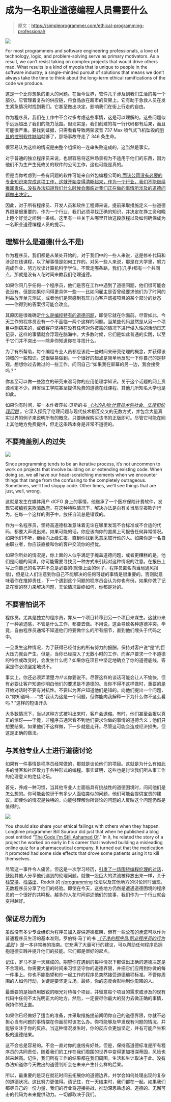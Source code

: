 # 成为一名职业道德编程人员需要什么

> 原文：<https://simpleprogrammer.com/ethical-programming-professional/>

![](img/9e79f2ecd0a08883108405024e7e74e1.png)

For most programmers and software engineering professionals, a love of technology, logic, and problem-solving serve as primary motivators. As a result, we can’t resist taking on complex projects that would drive others mad. What results is a kind of myopia that is unique to people in the software industry; a single-minded pursuit of solutions that means we don’t always take the time to think about the long-term ethical ramifications of the code we produce.

这是一个比你想象的更大的问题。在当今世界，软件几乎涉及到我们生活的每一个部分。它管理着复杂的供应链，将食品放在超市的货架上。它有助于急救人员在发生紧急情况时找到我们。它甚至做出决定，影响我们在街上行走的自由。

作为程序员，我们在工作中不会过多考虑这些事情，这是可以理解的。这些问题似乎远远超出了我们的能力范围。但现实是，我们创建的每一行代码都有后果，而且可能很严重。要找到证据，只需看看导致两架波音 737 Max 喷气式飞机坠毁的[明显的控制软件缺陷](https://www.cnbc.com/2020/02/06/faa-chief-says-regulators-seem-set-to-agree-on-737-max-design-fix.html)就够了，那场事故夺走了 346 条生命。

很容易认为这样的情况是由整个组织的一连串失败造成的，这当然是事实。

对于普通的独立程序员来说，也很容易将这种场景视为不适用于他们的东西，因为他们不为生产生死攸关的软件的公司工作，这也可能是真的。

但是当你考虑到一些有问题的软件可能来自外包编程公司的[,而该公司没有必要的专业知识来完成这项工作，这就开始变得清晰起来，作为一个行业，我们不能继续推卸责任。没有办法知道我们什么时候会面临对我们正在做的事情所涉及的道德问题做出决定。](https://www.bloomberg.com/news/articles/2019-06-28/boeing-s-737-max-software-outsourced-to-9-an-hour-engineers)

因此，对于所有程序员、开发人员和软件工程师来说，提前采取措施定义一些道德界限是很重要的。作为一个行业，我们必须寻找正确的知识，并决定在挣工资和晚上睡个好觉之间划一条线。这里有一些关于从哪里开始这段旅程以及如何确保成为一名职业道德编程人员的提示。

## 理解什么是道德(什么不是)

作为程序员，我们都是从某处开始的。对于我们中的一些人来说，这是修补代码和涉足在线课程，以了解事情是如何工作的。对另一些人来说，那是在大学里，努力完成作业，努力攻读计算机科学学位。不管走哪条路，我们(几乎)都有一个共同点，那就是没有人花时间来教我们伦理道德。

如果你问几乎任何一个程序员，他们是否在工作中遇到了道德问题，他们很可能会说没有。但是如果你问得更具体一些——比如问雇主是否曾经要求他们为了时间的利益放弃单元测试，或者他们是否感到有压力向客户谎报项目的某个部分的状态——你得到的答案很可能会改变。

其原因是很难确定[什么是编程特有的道德问题](https://simpleprogrammer.com/ethical-issues-software-engineering/)，即使它就在你面前。尽管如此，今天工作的程序员没有一个不面临一两个这样的问题。当某些代码显然是从另一个项目中剽窃来的，或者客户坚持在没有任何对外披露的情况下进行侵入性的活动日志记录，这样的事情就会浮现在脑海中。大多数时候，它们是如此普通的实践，以至于它们并不突出——除非你知道你在寻找什么。

为了有所帮助，每个编程专业人员都应该花一些时间来研究伦理的概念，并获得该领域的一些知识。这很容易做到。一个很好的起点是简单地反思一下你自己的是非观。想想你过去做过的一些工作，问问自己:“如果我在屏幕的另一边，我会接受吗？”

你甚至可以做一些独立的研究来温习你的应用伦理学知识。关于这个话题的网上资源肯定不少。麻省理工学院甚至提供免费的道德在线课程，其他几所知名大学也是如此。

如果你有时间，买一本作者莎拉·贝斯的书 *[《火的礼物:计算技术的社会、法律和伦理问题](http://www.amazon.com/exec/obidos/ASIN/0132492679/makithecompsi-20)* 。它深入探究了伦理问题与现代技术相互交叉的无数方式，并包含大量真实世界的例子来说明所有的概念。只要确保购买该书的正版即可。尽管它可能在网上其他地方免费提供，但走这条路本身是非常不道德的。

## 不要掩盖别人的过失

![](img/51af58df5646aece0d1323b71462da1d.png)

Since programming tends to be an iterative process, it’s not uncommon to work on projects that involve building on or extending existing code. When doing so, we all have our head-scratching moments when we encounter things that range from the confusing to the completely outrageous. Sometimes, we’ll find sloppy code. Other times, we’ll see things that are just, well, wrong.

这就是发生在媒体用户 dCFO 身上的事情，他继承了一个医疗保险计费软件，发现它被[编程来欺骗政府](https://medium.com/@dCFO/been-there-done-that-722bced60363)。在这种特殊情况下，解决办法是向有关当局举报欺诈行为。在每一个这样的例子中，放任自流总是错误的。

作为一名程序员，坚持高道德标准意味着无论在哪里发现不合标准或不合适的代码，都要大声说出来。如果可能的话，你应该向你的直属上司报告任何异常情况。如果他们不听，继续向上级汇报，直到你找到愿意采取行动的人。如果你是一名自由职业者，你应该直接和你的客户交流你的担忧。

如果你所处的情况是，你上面的人似乎满足于掩盖道德问题，或者更糟糕的是，他们是问题的同谋，你可能需要寻找另一种方式来引起对这种情况的注意。在报告上写上你自己的名字并不总是必要的(就像上面的例子，程序员匿名向当局通风报信)，但是让人们注意到你自己不能解决的任何可疑的事情是很重要的。否则就意味着你在推卸责任，下一个遇到这个问题的程序员会认为你也有份。如果你做了记录在案的努力来解决问题，无论情况最终如何，你都是对的。

## 不要害怕说不

程序员，尤其是独立的程序员，靠从一个项目转移到另一个项目来谋生。这就带来了一种紧迫感，不管是什么工作，都要去做。不用说，这会导致各种道德冲突。毕竟，自由程序员通常不知道他们将要做什么的所有细节，直到他们埋头于代码之中。

一旦发生这种情况，为了获得已经付出的所有努力的报酬，保持对客户说“是”的巨大压力就会产生。但是，当你已经投入了无数小时的工作，而客户要求一个不道德的特性或改变时，会发生什么呢？如果你在项目中坚定地确立了你的道德底线，答案是你必须坚定地说不。

事实上，你还必须弄清楚*为什么*你要说不。尽管这样的谈话可能会让人不愉快，但有必要让客户知道你明白他们的要求是不道德的。当你不得不这样做时，重要的是开始对话时不要有对抗性。不要以为客户知道他们是错的。向他们提出一个问题，以“你知道吗……”或“我认为这是一个问题，但你能向我解释一下为什么你不这么看吗？”这样的短语开头

大多数情况下，当以这种方式被叫出来时，客户会退缩。有时，他们甚至会报以真正的惊讶——毕竟，非程序员通常看不到他们要求你做的事情的道德含义；他们只想要结果。如果他们不这样做，下一步就是走开。尽管这可能会造成经济损失，但这是正确的做法。

## 与其他专业人士进行道德讨论

如果有一件事情是程序员经常做的，那就是谈论他们的项目。这就是为什么有如此多的博客和社区致力于各种形式的编程。事实证明，这些也是讨论我们所从事工作的伦理意义的绝佳论坛。

首先，养成一种习惯，当其他专业人士面临具有挑战性的道德困境时，问问他们是怎么想的。你可能会惊讶于有多少人面临类似的问题，他们可能会提供宝贵的建议。即使你的情况是独特的，向能够理解你所谈论的问题的人反映这个问题仍然是值得的。

![](img/779b3a1a30b85cc0cc8cbd6120610627.png)

You should also share your ethical failings with others when they happen. Longtime programmer Bill Sourour did just that when he published a blog post entitled “[The Code I’m Still Ashamed Of](https://www.freecodecamp.org/news/the-code-im-still-ashamed-of-e4c021dff55e/).” In it, he related the story of a project he worked on early in his career that involved building a misleading online quiz for a pharmaceutical company. It turned out that the medication it promoted had some side effects that drove some patients using it to kill themselves.

尽管这一事件令人痛苦，但这是一次学习经历，[引发了一场围绕编程伦理的对话](https://news.ycombinator.com/item?id=12965589)，鼓励其他人分享他们遇到的伦理问题。就像一股巨大的洪流被释放出来一样，关于[栈交换](https://stackexchange.com/)、[栈溢出](https://stackoverflow.com/questions)、Reddit 的 [r/programming](https://www.reddit.com/r/programming/) 论坛以及其他地方的讨论同时涌现，无数程序员分享了他们的经验。即使在今天，这些地方仍然是遭遇道德困境的程序员的一个很好的共鸣板。越多的人花时间讲述他们的故事，我们作为一个行业就会变得越好。

## 保证尽力而为

虽然没有多少专业组织为程序员加入提供道德框架，但有一些[公布的承诺](http://www.softwareethics.org/)可以作为普通程序员生活的基本准则。罗伯特·马丁的书 *[《干净的程序员:职业程序员的行为准则](http://www.amazon.com/exec/obidos/ASIN/0137081073/makithecompsi-20)* 》是一本非常棒的指南。它充满了大量可行的建议，可以帮助任何程序员拥抱道德实践并提升他们的技能。它们都是很好的起点。

记住，罗马不是一天建成的。期望你在遇到的每种情况下都做出正确的道德决定是不合理的。你需要大量的时间来习惯坚守你的道德界限，并把它们应用到你做的每一件事上。你也不能指望和你一起工作的程序员突然接受道德编程标准。不管你周围的人如何行动，关键是要坚定立场。最终，你的态度会影响到你周围的人。

最重要的是始终用敏锐的眼光对待每个项目，并留意每个项目的需求或涉及的现有代码中任何不太光明正大的地方。然后，一定要尽你最大的努力去做正确的事情，保持你的正直。

如果你已经做好了适当的准备，并采取措施提前阐明你自己的道德界限，你就不必担心当有问题的事情摆在你面前时该怎么办。你将能够及早发现有问题的情况，并能够专注于你的反应。当这种情况发生时，你的反应会更加坚定，并有可能产生积极的道德结果。

这不会总是容易的。不会一直对你的底线有好处。但是，保持高道德标准是所有程序员的共同责任，随着我们的工作在我们周围的世界中变得更加根深蒂固，风险也越来越高。记住，我们所有工作的结果都在我们周围。生活和生计取决于此。没有办法知道你今天做出的道德判断会在未来产生什么样的后果。

所以，最重要的是现在就花时间去拓展你的道德边界，并学会如何处理出现的复杂的道德状况。这比努力更值得。请记住，在一天结束时，我们都在一起。如果我们都尽自己的一份力量，我们的行业将迎接挑战，推动深思熟虑的、道德的、无懈可击的代码为未来提供动力。一切都取决于我们。